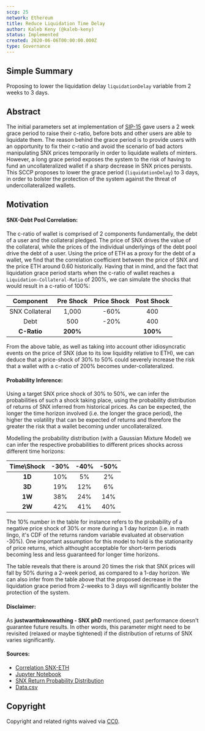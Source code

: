 ```yaml
---
sccp: 25
network: Ethereum
title: Reduce Liquidation Time Delay
author: Kaleb Keny (@kaleb-keny)
status: Implemented
created: 2020-06-06T00:00:00.000Z
type: Governance
---
```


## Simple Summary

<!--"If you can't explain it simply, you don't understand it well enough." Provide a simplified and layman-accessible explanation of the SCCP.-->

Proposing to lower the liquidation delay `liquidationDelay` variable from 2 weeks to 3 days.

## Abstract

<!--A short (~200 word) description of the variable change proposed.-->

The initial parameters set at implementation of [SIP-15](https://sips.synthetix.io/sips/sip-15) gave users a 2 week grace period to raise their c-ratio, before bots and other users are able to liquidate them. The reason behind the grace period is to provide users with an opportunity to fix their c-ratio and avoid the scenario of bad actors manipulating SNX prices temporarily in order to liquidate wallets of minters. However, a long grace period exposes the system to the risk of having to fund an uncollateralized wallet if a sharp decrease in SNX prices persists.
This SCCP proposes to lower the grace period (`liquidationDelay`) to 3 days, in order to bolster the protection of the system against the threat of undercollateralized wallets.

## Motivation

<!--The motivation is critical for SCCPs that want to update variables within Synthetix. It should clearly explain why the existing variable is not incentive aligned. SCCP submissions without sufficient motivation may be rejected outright.-->

#### SNX-Debt Pool Correlation:

The c-ratio of wallet is comprised of 2 components fundamentally, the debt of a user and the collateral pledged. The price of SNX drives the value of the collateral, while the prices of the individual underlyings of the debt pool drive the debt of a user. Using the price of ETH as a proxy for the debt of a wallet, we find that the correlation coefficient between the price of SNX and the price ETH around 0.60 historically.
Having that in mind, and the fact that liquidation grace period starts when the c-ratio of wallet reaches a `Liquidation-Collateral-Ratio` of 200%, we can simulate the shocks that would result in a c-ratio of 100%:

|   Component    | Pre Shock | Price Shock | Post Shock |
| :------------: | :-------: | :---------: | :--------: |
| SNX Collateral |   1,000   |    -60%     |    400     |
|      Debt      |    500    |    -20%     |    400     |
|  **C-Ratio**   | **200%**  |             |  **100%**  |

From the above table, as well as taking into account other idiosyncratic events on the price of SNX (due to its low liquidity relative to ETH), we can deduce that a price-shock of 30% to 50% could severely increase the risk that a wallet with a c-ratio of 200% becomes under-collateralized.

#### Probability Inference:

Using a target SNX price shock of 30% to 50%, we can infer the probabilities of such a shock taking place, using the probability distribution of returns of SNX inferred from historical prices. As can be expected, the longer the time horizon involved (i.e. the longer the grace period), the higher the volatility that can be expected of returns and therefore the greater the risk that a wallet becoming under uncollateralized.

Modelling the probability distribution (with a Gaussian Mixture Model) we can infer the respective probabilities to different prices shocks across different time horizons:

| Time\Shock | -30% | -40% | -50% |
| :--------: | :--: | :--: | :--: |
|   **1D**   | 10%  |  5%  |  2%  |
|   **3D**   | 19%  | 12%  |  6%  |
|   **1W**   | 38%  | 24%  | 14%  |
|   **2W**   | 42%  | 41%  | 40%  |

The 10% number in the table for instance refers to the probability of a negative price shock of 30% or more during a 1 day horizon (i.e. in math lingo, it's CDF of the returns random variable evaluated at observation -30%). One important assumption for this model to hold is the stationarity of price returns, which althought acceptable for short-term periods becoming less and less guaranteed for longer time horizons.

The table reveals that there is around 20 times the risk that SNX prices will fall by 50% during a 2-week period, as compared to a 1-day horizon.
We can also infer from the table above that the proposed decrease in the liquidation grace period from 2-weeks to 3 days will significantly bolster the protection of the system.

#### Disclaimer:

As **justwanttoknowathing - SNX phD** mentioned, past performance doesn't guarantee future results. In other words, this parameter might need to be revisited (relaxed or maybe tightened) if the distribution of returns of SNX varies significantly.

#### Sources:

- [Correlation SNX-ETH](asset/liquidation_delay/snx-eth-corr.png)
- [Jupyter Notebook](asset/liquidation_delay/SNX_RETURNS_PROB.ipynb)
- [SNX Return Probability Distribution](asset/liquidation_delay/returns-plot.png)
- [Data.csv](asset/liquidation_delay/returns.csv)

## Copyright

Copyright and related rights waived via [CC0](https://creativecommons.org/publicdomain/zero/1.0/).
